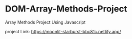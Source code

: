 # DOM-Array-Methods-Project
Array Methods Project Using Javascript



project Link:  https://moonlit-starburst-bbc81c.netlify.app/
